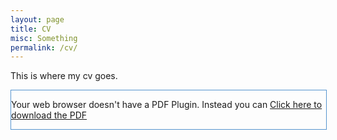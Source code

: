 ```yaml
---
layout: page
title: CV
misc: Something
permalink: /cv/
---
```


This is where my cv goes. 

<style type="text/css">
#wrapper{ width:100%; float:left; height:auto; border:1px solid #5694cf;}
</style>
</head>
<div id="wrapper">
<object data="https://github.com/nniiicc/jekyll-bootstrap4-boilerplate/raw/gh-pages/assets/cv-01202018.pdf" width="100%" height="100%">
<p>Your web browser doesn't have a PDF Plugin. Instead you can <a href="https://github.com/nniiicc/jekyll-bootstrap4-boilerplate/raw/gh-pages/assets/cv-01202018.pdf"> Click
here to download the PDF</a></p>
</object>
</div>
